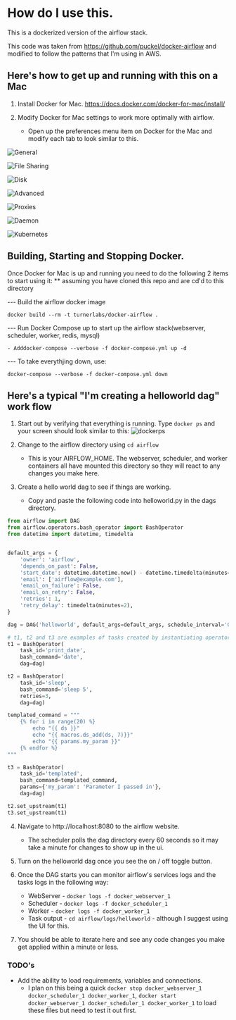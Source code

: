 # How do I use this.

This is a dockerized version of the airflow stack.

This code was taken from <https://github.com/puckel/docker-airflow> and modified to follow the patterns that I'm using in AWS.

## Here's how to get up and running with this on a Mac

1. Install Docker for Mac. https://docs.docker.com/docker-for-mac/install/

2. Modify Docker for Mac settings to work more optimally with airflow.
    * Open up the preferences menu item on Docker for the Mac and modify each tab to look similar to this.

![General](../images/docker1.png?raw=true)

![File Sharing](../images/docker2.png?raw=true)

![Disk](../images/docker3.png?raw=true)

![Advanced](../images/docker4.png?raw=true)

![Proxies](../images/docker5.png?raw=true)

![Daemon](../images/docker6.png?raw=true)

![Kubernetes](../images/docker7.png?raw=true)


## Building, Starting and Stopping Docker.

Once Docker for Mac is up and running you need to do the following 2 items to start using it:
** assuming you have cloned this repo and are cd'd to this directory

--- Build the airflow docker image

`docker build --rm -t turnerlabs/docker-airflow .`

--- Run Docker Compose up to start up the airflow stack(webserver, scheduler, worker, redis, mysql)

`- Adddocker-compose --verbose -f docker-compose.yml up -d`

--- To take everythjing down, use:

`docker-compose --verbose -f docker-compose.yml down`

## Here's a typical "I'm creating a helloworld dag" work flow

1. Start out by verifying that everything is running.  Type `docker ps` and your screen should look similar to this:
![dockerps](../images/docker8.png?raw=true)

2. Change to the airflow directory using `cd airflow`
      * This is your AIRFLOW_HOME.  The webserver, scheduler, and worker containers all have mounted this directory so they will react to any changes you make here.

3. Create a hello world dag to see if things are working.
      * Copy and paste the following code into helloworld.py in the dags directory.

```python
from airflow import DAG
from airflow.operators.bash_operator import BashOperator
from datetime import datetime, timedelta


default_args = {
    'owner': 'airflow',
    'depends_on_past': False,
    'start_date': datetime.datetime.now() - datetime.timedelta(minutes=15),
    'email': ['airflow@example.com'],
    'email_on_failure': False,
    'email_on_retry': False,
    'retries': 1,
    'retry_delay': timedelta(minutes=2),
}

dag = DAG('helloworld', default_args=default_args, schedule_interval='0/1 * * * *',)

# t1, t2 and t3 are examples of tasks created by instantiating operators
t1 = BashOperator(
    task_id='print_date',
    bash_command='date',
    dag=dag)

t2 = BashOperator(
    task_id='sleep',
    bash_command='sleep 5',
    retries=3,
    dag=dag)

templated_command = """
    {% for i in range(20) %}
        echo "{{ ds }}"
        echo "{{ macros.ds_add(ds, 7)}}"
        echo "{{ params.my_param }}"
    {% endfor %}
"""

t3 = BashOperator(
    task_id='templated',
    bash_command=templated_command,
    params={'my_param': 'Parameter I passed in'},
    dag=dag)

t2.set_upstream(t1)
t3.set_upstream(t1)
```

4. Navigate to http://localhost:8080 to the airflow website.
      * The scheduler polls the dag directory every 60 seconds so it may take a minute for changes to show up in the ui.

5. Turn on the helloworld dag once you see the on / off toggle button.

6. Once the DAG starts you can monitor airflow's services logs and the tasks logs in the following way:
      * WebServer - `docker logs -f docker_webserver_1`
      * Scheduler - `docker logs -f docker_scheduler_1`
      * Worker - `docker logs -f docker_worker_1`
      * Task output - `cd airflow/logs/helloworld` - although I suggest using the UI for this.

7. You should be able to iterate here and see any code changes you make get applied within a minute or less.

### TODO's
- Add the ability to load requirements, variables and connections.
    - I plan on this being a quick `docker stop docker_webserver_1 docker_scheduler_1 docker_worker_1`, `docker start docker_webserver_1 docker_scheduler_1 docker_worker_1` to load these files but need to test it out first.